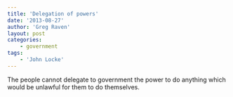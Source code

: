 ```yaml
---
title: 'Delegation of powers'
date: '2013-08-27'
author: 'Greg Raven'
layout: post
categories:
    - government
tags:
    - 'John Locke'
---
```


The people cannot delegate to government the power to do anything which would be unlawful for them to do themselves.